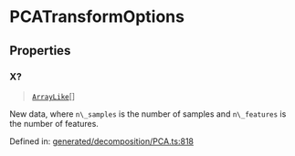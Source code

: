 # PCATransformOptions

## Properties

### X?

> [`ArrayLike`](../types/ArrayLike.md)[]

New data, where `n\_samples` is the number of samples and `n\_features` is the number of features.

Defined in:  [generated/decomposition/PCA.ts:818](https://github.com/transitive-bullshit/scikit-learn-ts/blob/122b3c0/packages/sklearn/src/generated/decomposition/PCA.ts#L818)
